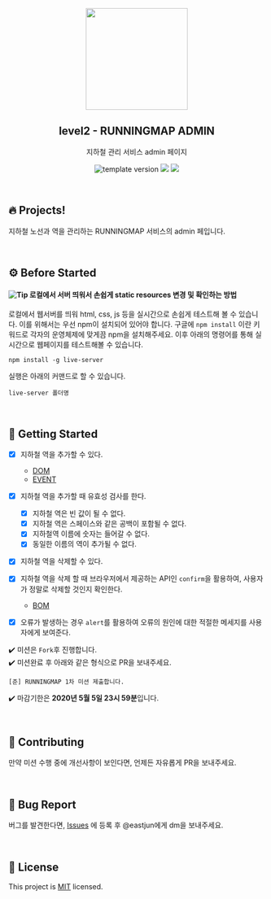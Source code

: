 <p align="middle" >
  <img width="200px;" src="https://raw.githubusercontent.com/woowacourse/atdd-subway-admin-frontend/master/images/main_logo.png"/>
</p>
<h2 align="middle">level2 - RUNNINGMAP ADMIN</h2>
<p align="middle">지하철 관리 서비스 admin 페이지</p>
<p align="middle">
  <img src="https://img.shields.io/badge/version-0.0.1-blue?style=flat-square" alt="template version"/>
<img src="https://img.shields.io/badge/language-html-blue.svg?style=flat-square"/>
<a href="https://github.com/daybrush/moveable/blob/master/LICENSE" target="_blank">
  <img src="https://img.shields.io/github/license/daybrush/moveable.svg?style=flat-square&label=license&color=08CE5D"/>
  </a>
</p>

<br>

## 🔥 Projects!

지하철 노선과 역을 관리하는 RUNNINGMAP 서비스의 admin 페입니다.

<br>

## ⚙️ Before Started

#### <img alt="Tip" src="https://img.shields.io/static/v1.svg?label=&message=Tip&style=flat-square&color=673ab8"> 로컬에서 서버 띄워서 손쉽게 static resources 변경 및 확인하는 방법

로컬에서 웹서버를 띄워 html, css, js 등을 실시간으로 손쉽게 테스트해 볼 수 있습니다. 이를 위해서는 우선 npm이 설치되어 있어야 합니다. 구글에 `npm install` 이란 키워드로 각자의 운영체제에 맞게끔 npm을 설치해주세요. 이후 아래의 명령어를 통해 실시간으로 웹페이지를 테스트해볼 수 있습니다.

```
npm install -g live-server
```

실행은 아래의 커맨드로 할 수 있습니다.

```
live-server 폴더명
```

<br>



## 🚀 Getting Started

- [x] 지하철 역을 추가할 수 있다.
  - [DOM](https://techcourse.woowahan.com/s/RnQEhZ2v/ls/lcXDqlZ0)
  - [EVENT](https://techcourse.woowahan.com/s/RnQEhZ2v/ls/MDKKtDcA)
- [x] 지하철 역을 추가할 때 유효성 검사를 한다.
  - [x] 지하철 역은 빈 값이 될 수 없다.
  - [x] 지하철 역은 스페이스와 같은 공백이 포함될 수 없다.
  - [x] 지하철역 이름에 숫자는 들어갈 수 없다.
  - [x] 동일한 이름의 역이 추가될 수 없다.
- [x] 지하철 역을 삭제할 수 있다.
- [x] 지하철 역을 삭제 할 때 브라우저에서 제공하는 API인 `confirm`을 활용하여, 사용자가 정말로 삭제할 것인지 확인한다.
  - [BOM](https://techcourse.woowahan.com/s/RnQEhZ2v/ls/7774jaSc)
- [x] 오류가 발생하는 경우 `alert`를 활용하여 오류의 원인에 대한 적절한 메세지를 사용자에게 보여준다.


✔️ 미션은 `Fork`후 진행합니다. <br/>
✔️ 미션완료 후 아래와 같은 형식으로 PR을 보내주세요.
```
[준] RUNNINGMAP 1차 미션 제출합니다.
```
✔️ 마감기한은 **2020년 5월 5일 23시 59분**입니다.

<br>

## 👏 Contributing

만약 미션 수행 중에 개선사항이 보인다면, 언제든 자유롭게 PR을 보내주세요. 

<br>

## 🐞 Bug Report

버그를 발견한다면, [Issues](https://github.com/woowacourse/atdd-subway-admin-frontend/issues) 에 등록 후 @eastjun에게 dm을 보내주세요.

<br>

## 📝 License

This project is [MIT](https://github.com/woowacourse/atdd-subway-admin-frontend/blob/master/LICENSE) licensed.
